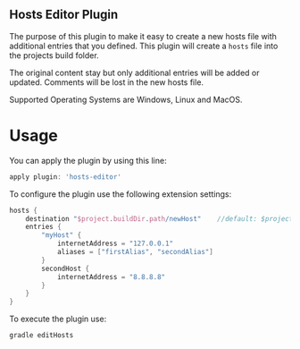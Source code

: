 ## Hosts Editor Plugin

The purpose of this plugin to make it easy to create a new hosts file with additional entries that you defined. 
This plugin will create a `hosts` file into the projects build folder. 

The original content stay but only additional entries will be added or updated. Comments will be lost in the new hosts file.

Supported Operating Systems are Windows, Linux and MacOS.

# Usage

You can apply the plugin by using this line:

```groovy
apply plugin: 'hosts-editor'
```

To configure the plugin use the following extension settings:

```groovy
hosts {
	destination "$project.buildDir.path/newHost"	//default: $project.buildDir.path/hosts
	entries {
		"myHost" {
			internetAddress = "127.0.0.1"
			aliases = ["firstAlias", "secondAlias"]
		}
		secondHost {
			internetAddress = "8.8.8.8"
		}
	}
}
```

To execute the plugin use:

`gradle editHosts`
